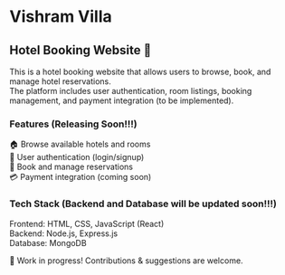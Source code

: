 # Vishram Villa
## Hotel Booking Website 🏨 <br>
This is a hotel booking website that allows users to browse, book, and manage hotel reservations. <br>
The platform includes user authentication, room listings, booking management, and payment integration (to be implemented).

### Features (Releasing Soon!!!) <br>
🏠 Browse available hotels and rooms <br>
🔑 User authentication (login/signup) <br>
📅 Book and manage reservations <br>
💳 Payment integration (coming soon) <br>

### Tech Stack (Backend and Database will be updated soon!!!) <br>
Frontend: HTML, CSS, JavaScript (React) <br>
Backend: Node.js, Express.js <br>
Database: MongoDB <br>

🚀 Work in progress! Contributions & suggestions are welcome.
